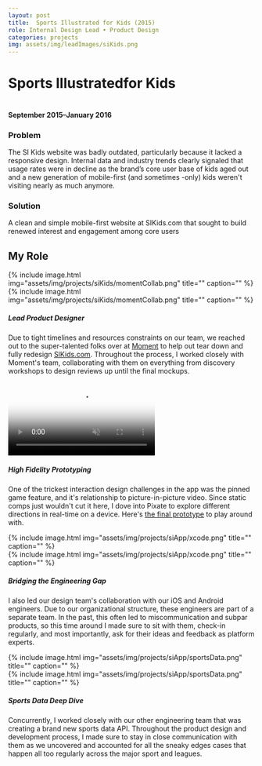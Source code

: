 ```yaml
---
layout: post
title:  Sports Illustrated for Kids (2015)
role: Internal Design Lead • Product Design
categories: projects
img: assets/img/leadImages/siKids.png
---
```


<div class="title--kids">
  <h1 class="headline">Sports Illustrated<span class="impact--kids">for Kids</span></h1>
  <img src="../assets/img/projects/siKids/hero-img.png" alt="" class="hero-img">
  <h4 class="date">September 2015–January 2016</h4>
  <div class="intro">
    <h3>Problem</h3>
    <p>The SI Kids website was badly outdated, particularly because it lacked a responsive design. Internal data and industry trends clearly signaled that usage rates were in decline as the brand’s core user base of kids aged out and a new generation of mobile-first (and sometimes -only) kids weren't visiting nearly as much anymore.</p>
    <h3>Solution</h3>
    <p>A clean and simple mobile-first website at SIKids.com that sought to build renewed interest and engagement among core users</p>
  </div>
</div>

<section>
  <h2 class="bullet">My Role</h2>
  <div class="highlight-odd">
    <div class="screenshot-sm">{% include image.html img="assets/img/projects/siKids/momentCollab.png" title="" caption="" %}</div>
    <div class="screenshot-lg">{% include image.html img="assets/img/projects/siKids/momentCollab.png" title="" caption="" %}</div>
    <div class="takeaway">
      <h5 class="example">Lead Product Designer</h5>
      <p class="description">Due to tight timelines and resources constraints on our team, we reached out to the super-talented folks over at <a href="http://www.momentdesign.com/">Moment</a> to help out tear down and fully redesign <a href="http://www.sikids.com/">SIKids.com</a>. Throughout the process, I worked closely with Moment's team, collaborating with them on everything from discovery workshops to design reviews up until the final mockups.</p>
    </div>
  </div>
  <div class="highlight-even">
    <div class="video--portrait">
      <video class="screencap" src="/assets/videos/pinnedEventAndVideo.mp4" poster="/assets/img/pinnedEventAndVideoPoster.png" loop autoplay playsinline muted controls></video>
    </div>
    <div class="takeaway">
      <h5 class="example">High Fidelity Prototyping</h5>
      <p class="description">One of the trickest interaction design challenges in the app was the pinned game feature, and it's relationship to picture-in-picture video. Since static comps just wouldn't cut it here, I dove into Pixate to explore different directions in real-time on a device. Here's <a href="../assets/prototypes/pipCorners-04.pixate">the final prototype</a> to play around with.</p>
    </div>
  </div>
  <div class="highlight-odd">
    <div class="screenshot-sm">{% include image.html img="assets/img/projects/siApp/xcode.png" title="" caption="" %}</div>
    <div class="screenshot-lg">{% include image.html img="assets/img/projects/siApp/xcode.png" title="" caption="" %}</div>
    <div class="takeaway">
      <h5 class="example">Bridging the Engineering Gap</h5>
      <p class="description">I also led our design team's collaboration with our iOS and Android engineers. Due to our organizational structure, these engineers are part of a separate team. In the past, this often led to miscommunication and subpar products, so this time around I made sure to sit with them, check-in regularly, and most importantly, ask for their ideas and feedback as platform experts.</p>
    </div>
  </div>
  <div class="highlight-even">
    <div class="screenshot-sm">{% include image.html img="assets/img/projects/siApp/sportsData.png" title="" caption="" %}</div>
    <div class="screenshot-lg">{% include image.html img="assets/img/projects/siApp/sportsData.png" title="" caption="" %}</div>
    <div class="takeaway">
      <h5 class="example">Sports Data Deep Dive</h5>
      <p class="description">Concurrently, I worked closely with our other engineering team that was creating a brand new sports data API. Throughout the product design and development process, I made sure to stay in close communication with them as we uncovered and accounted for all the sneaky edges cases that happen all too regularly across the major sport and leagues.</p>
    </div>
  </div>
</section>